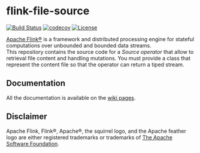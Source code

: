 # flink-file-source
[![Build Status](https://img.shields.io/travis/Fabricalab/streaming-flink-file-source.svg?branch=master&style=flat-square&logo=travis)](https://travis-ci.org/fabricalab/streaming-flink-file-source)
[![codecov](https://img.shields.io/codecov/c/github/fabricalab/streaming-flink-file-source/master?style=flat-square&logo=codecov)](https://codecov.io/gh/fabricalab/streaming-flink-file-source)
[![License](https://img.shields.io/badge/license-Apache%202.0-blue.svg?style=flat-square)](https://opensource.org/licenses/Apache-2.0)  

[Apache Flink®](https://flink.apache.org/) is a framework and distributed processing engine for stateful computations over unbounded and bounded data streams.  
This repository contains the source code for a *Source operator* that allow to retrieval file content and handling
 mutations.
You must provide a class that represent the content file so that the operator can return a tiped stream.

## Documentation
All the documentation is available on the [wiki pages](https://github.com/fabricalab/streaming-flink-file-source/wiki).

## Disclaimer
Apache Flink, Flink®, Apache®, the squirrel logo, and the Apache feather logo are either registered trademarks or trademarks of [The Apache Software Foundation](http://apache.org).
